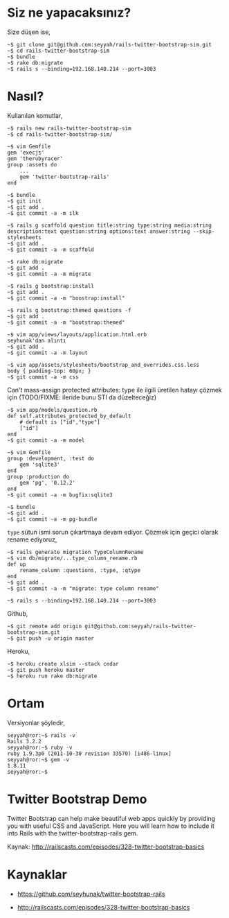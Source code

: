 # Siz ne yapacaksınız?

Size düşen ise,

	~$ git clone git@github.com:seyyah/rails-twitter-bootstrap-sim.git
	~$ cd rails-twitter-bootstrap-sim
	~$ bundle
	~$ rake db:migrate
	~$ rails s --binding=192.168.140.214 --port=3003

# Nasıl?
Kullanılan komutlar,

	~$ rails new rails-twitter-bootstrap-sim
	~$ cd rails-twitter-bootstrap-sim/

	~$ vim Gemfile
	gem 'execjs'
	gem 'therubyracer'
	group :assets do
		...
		gem 'twitter-bootstrap-rails'
	end

	~$ bundle
	~$ git init
	~$ git add .
	~$ git commit -a -m ilk

	~$ rails g scaffold question title:string type:string media:string description:text question:string options:text answer:string --skip-stylesheets
	~$ git add .
	~$ git commit -a -m scaffold

	~$ rake db:migrate
	~$ git add .
	~$ git commit -a -m migrate

	~$ rails g bootstrap:install
	~$ git add .
	~$ git commit -a -m "boostrap:install"

	~$ rails g bootstrap:themed questions -f
	~$ git add .
	~$ git commit -a -m "bootstrap:themed"

	~$ vim app/views/layouts/application.html.erb
	seyhunak'dan alıntı
	~$ git add .
	~$ git commit -a -m layout

	~$ vim app/assets/stylesheets/bootstrap_and_overrides.css.less
	body { padding-top: 60px; }
	~$ git commit -a -m css

Can't mass-assign protected attributes: type ile ilgili üretilen hatayı çözmek
için (TODO/FIXME: ileride bunu STI da düzelteceğiz)

	~$ vim app/models/question.rb
	def self.attributes_protected_by_default
		# default is ["id","type"]
		["id"]
	end
	~$ git commit -a -m model

	~$ vim Gemfile
	group :development, :test do
		gem 'sqlite3'
	end
	group :production do
		gem 'pg', '0.12.2'
	end
	~$ git commit -a -m bugfix:sqlite3

	~$ bundle
	~$ git add .
	~$ git commit -a -m pg-bundle

`type` sütun ismi sorun çıkartmaya devam ediyor. Çözmek için geçici olarak
rename ediyoruz,

	~$ rails generate migration TypeColumnRename
	~$ vim db/migrate/...type_column_rename.rb
	def up
		rename_column :questions, :type, :qtype
	end
	~$ git add .
	~$ git commit -a -m "migrate: type column rename"

	~$ rails s --binding=192.168.140.214 --port=3003

Github,

	~$ git remote add origin git@github.com:seyyah/rails-twitter-bootstrap-sim.git
	~$ git push -u origin master

Heroku,

	~$ heroku create xlsim --stack cedar
	~$ git push heroku master
	~$ heroku run rake db:migrate

# Ortam

Versiyonlar şöyledir,

	seyyah@ror:~$ rails -v
	Rails 3.2.2
	seyyah@ror:~$ ruby -v
	ruby 1.9.3p0 (2011-10-30 revision 33570) [i486-linux]
	seyyah@ror:~$ gem -v
	1.8.11
	seyyah@ror:~$

# Twitter Bootstrap Demo

Twitter Bootstrap can help make beautiful web apps quickly by providing you
with useful CSS and JavaScript. Here you will learn how to include it into
Rails with the twitter-bootstrap-rails gem.

Kaynak: http://railscasts.com/episodes/328-twitter-bootstrap-basics

# Kaynaklar

- https://github.com/seyhunak/twitter-bootstrap-rails

- http://railscasts.com/episodes/328-twitter-bootstrap-basics
